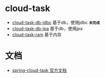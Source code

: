 # cloud-task      

- [cloud-task-db-jdbc](cloud-task-db-jdbc) 基于db，使用jdbc **`未完成`**
- [cloud-task-db-jpa](cloud-task-db-jpa) 基于db，使用jpa
- [cloud-task-ram](cloud-task-ram) 基于内存


# 文档
- [spring-cloud-task 官方文档](https://docs.spring.io/spring-cloud-task/docs/current/reference/html/)
